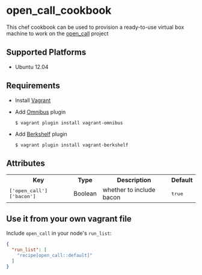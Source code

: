 # open_call_cookbook

This chef cookbook can be used to provision a ready-to-use virtual box machine to work on the [open_call](https://github.com/nicopaez/opencall) project

## Supported Platforms

* Ubuntu 12.04

## Requirements

* Install [Vagrant](https://www.vagrantup.com/)

* Add [Omnibus](https://github.com/chef/vagrant-omnibus) plugin

    `$ vagrant plugin install vagrant-omnibus`

* Add [Berkshelf](https://github.com/berkshelf/vagrant-berkshelf) plugin

    `$ vagrant plugin install vagrant-berkshelf`

## Attributes

<table>
  <tr>
    <th>Key</th>
    <th>Type</th>
    <th>Description</th>
    <th>Default</th>
  </tr>
  <tr>
    <td><tt>['open_call']['bacon']</tt></td>
    <td>Boolean</td>
    <td>whether to include bacon</td>
    <td><tt>true</tt></td>
  </tr>
</table>

## Use it from your own vagrant file

Include `open_call` in your node's `run_list`:

```json
{
  "run_list": [
    "recipe[open_call::default]"
  ]
}
```
